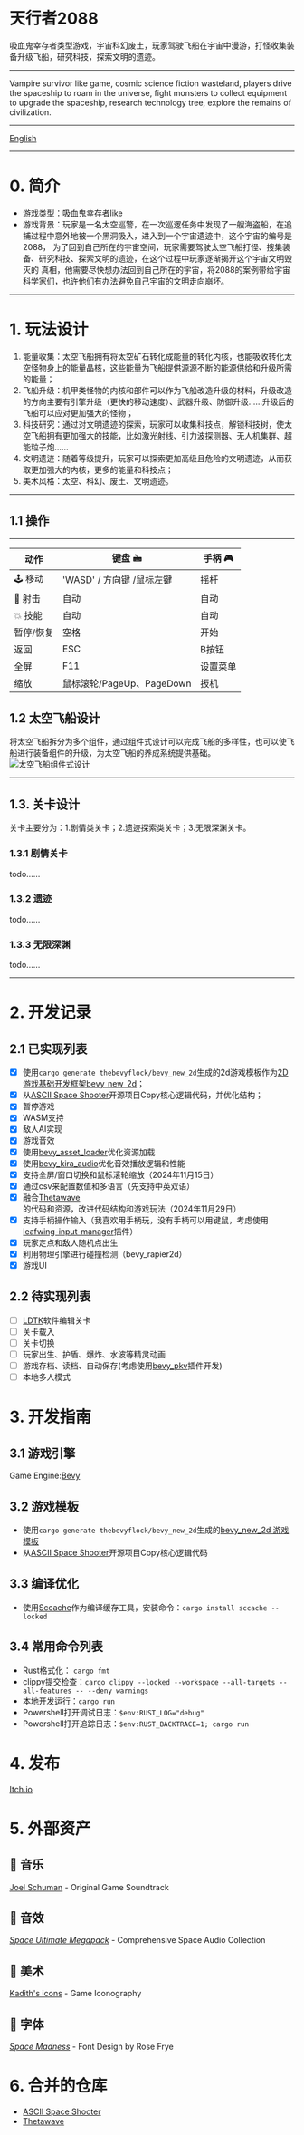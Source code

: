# 天行者2088
吸血鬼幸存者类型游戏，宇宙科幻废土，玩家驾驶飞船在宇宙中漫游，打怪收集装备升级飞船，研究科技，探索文明的遗迹。
______
Vampire survivor like game, cosmic science fiction wasteland, players drive the spaceship to roam in the universe, fight monsters to collect equipment to upgrade the spaceship, research technology tree, explore the remains of civilization.
______
[English](https://github.com/cloudhu/skywalker2088/blob/main/README-EN.md)
______
# 0. 简介
- 游戏类型：吸血鬼幸存者like
- 游戏背景：玩家是一名太空巡警，在一次巡逻任务中发现了一艘海盗船，在追捕过程中意外地被一个黑洞吸入，进入到一个宇宙遗迹中，这个宇宙的编号是2088，
        为了回到自己所在的宇宙空间，玩家需要驾驶太空飞船打怪、搜集装备、研究科技、探索文明的遗迹，在这个过程中玩家逐渐揭开这个宇宙文明毁灭的
        真相，他需要尽快想办法回到自己所在的宇宙，将2088的案例带给宇宙科学家们，也许他们有办法避免自己宇宙的文明走向崩坏。
______
# 1. 玩法设计
1. 能量收集：太空飞船拥有将太空矿石转化成能量的转化内核，也能吸收转化太空怪物身上的能量晶核，这些能量为飞船提供源源不断的能源供给和升级所需的能量；
2. 飞船升级：机甲类怪物的内核和部件可以作为飞船改造升级的材料，升级改造的方向主要有引擎升级（更快的移动速度）、武器升级、防御升级……升级后的飞船可以应对更加强大的怪物；
3. 科技研究：通过对文明遗迹的探索，玩家可以收集科技点，解锁科技树，使太空飞船拥有更加强大的技能，比如激光射线、引力波探测器、无人机集群、超能粒子炮……
4. 文明遗迹：随着等级提升，玩家可以探索更加高级且危险的文明遗迹，从而获取更加强大的内核，更多的能量和科技点；
5. 美术风格：太空、科幻、废土、文明遗迹。
______

## 1.1 操作
______
| 动作     | 键盘 🖮                | 手柄 🎮 |
|--------|----------------------|-------|
| 🕹️ 移动 | 'WASD' / 方向键 /鼠标左键   | 摇杆    |
| 🔫 射击  | 自动                   | 自动    |
| 💥 技能  | 自动                   | 自动    |
| 暂停/恢复  | 空格                   | 开始    |
| 返回     | ESC                  | B按钮   |
| 全屏     | F11                  | 设置菜单  |
| 缩放     | 鼠标滚轮/PageUp、PageDown | 扳机    |

## 1.2 太空飞船设计
将太空飞船拆分为多个组件，通过组件式设计可以完成飞船的多样性，也可以使飞船进行装备组件的升级，为太空飞船的养成系统提供基础。
![太空飞船组件式设计](https://github.com/cloudhu/skywalker2088/blob/v0.14.2/docs/design/draw/designs-Spaceship.png "飞船设计图")
______
##  1.3. 关卡设计
关卡主要分为：1.剧情类关卡；2.遗迹探索类关卡；3.无限深渊关卡。
###  1.3.1 剧情关卡
todo……
###  1.3.2 遗迹
todo……
###  1.3.3 无限深渊
todo……

______
# 2. 开发记录
## 2.1 已实现列表 
- [x] 使用`cargo generate thebevyflock/bevy_new_2d`生成的2d游戏模板作为[2D游戏基础开发框架bevy_new_2d](https://github.com/TheBevyFlock/bevy_new_2d)；
- [x] 从[ASCII Space Shooter](https://github.com/JamesHDuffield/ascii-rust)开源项目Copy核心逻辑代码，并优化结构；
- [x] 暂停游戏
- [x] WASM支持
- [x] 敌人AI实现
- [x] 游戏音效
- [x] 使用[bevy_asset_loader](https://github.com/NiklasEi/bevy_asset_loader)优化资源加载
- [x] 使用[bevy_kira_audio](https://github.com/NiklasEi/bevy_kira_audio)优化音效播放逻辑和性能
- [x] 支持全屏/窗口切换和鼠标滚轮缩放（2024年11月15日）
- [x] 通过csv来配置数值和多语言（先支持中英双语）
- [x] 融合[Thetawave](https://github.com/thetawavegame/thetawave)的代码和资源，改进代码结构和游戏玩法（2024年11月29日）
- [x] 支持手柄操作输入（我喜欢用手柄玩，没有手柄可以用键鼠，考虑使用[leafwing-input-manager](https://github.com/leafwing-studios/leafwing-input-manager)插件）
- [x] 玩家定点和敌人随机点出生
- [x] 利用物理引擎进行碰撞检测（bevy_rapier2d）
- [x] 游戏UI

## 2.2 待实现列表
- [ ] [LDTK](https://github.com/Trouv/bevy_ecs_ldtk)软件编辑关卡
- [ ] 关卡载入
- [ ] 关卡切换
- [ ] 玩家出生、护盾、爆炸、水波等精灵动画
- [ ] 游戏存档、读档、自动保存(考虑使用[bevy_pkv](https://github.com/johanhelsing/bevy_pkv)插件开发)
- [ ] 本地多人模式

# 3. 开发指南
## 3.1 游戏引擎
   Game Engine:[Bevy](https://bevyengine.org/)
## 3.2 游戏模板
- 使用`cargo generate thebevyflock/bevy_new_2d`生成的[bevy_new_2d 游戏模板](https://github.com/TheBevyFlock/bevy_new_2d)
- 从[ASCII Space Shooter](https://github.com/JamesHDuffield/ascii-rust)开源项目Copy核心逻辑代码

## 3.3 编译优化
- 使用[Sccache](https://github.com/mozilla/sccache)作为编译缓存工具，安装命令：`cargo install sccache --locked`

## 3.4 常用命令列表
- Rust格式化： `cargo fmt`
- clippy提交检查：`cargo clippy --locked --workspace --all-targets --all-features -- --deny warnings`
- 本地开发运行：`cargo run`
- Powershell打开调试日志：`$env:RUST_LOG="debug"`
- Powershell打开追踪日志：`$env:RUST_BACKTRACE=1; cargo run`

# 4. 发布
[Itch.io](https://cloudhu.itch.io/skywalker2088)

# 5. 外部资产

## 🎵 音乐
[Joel Schuman](https://joelhasa.site/) - Original Game Soundtrack

## 📢 音效
[*Space Ultimate Megapack*](https://gamesupply.itch.io/ultimate-space-game-mega-asset-package) - Comprehensive Space Audio Collection

## 🎨 美术
[Kadith's icons](https://kadith.itch.io/kadiths-free-icons) - Game Iconography

## 📜 字体
[*Space Madness*](https://modernmodron.itch.io/) - Font Design by Rose Frye

# 6. 合并的仓库
- [ASCII Space Shooter](https://github.com/JamesHDuffield/ascii-rust)
- [Thetawave](https://github.com/thetawavegame/thetawave)